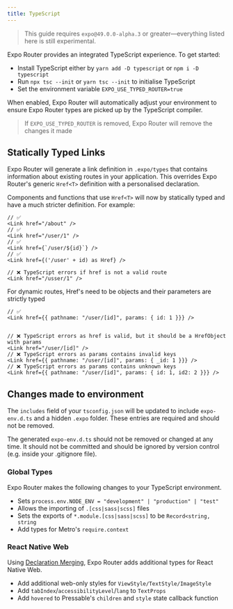 ```yaml
---
title: TypeScript
---
```


> This guide requires `expo@49.0.0-alpha.3` or greater––everything listed here is still experimental.

Expo Router provides an integrated TypeScript experience. To get started:

- Install TypeScript either by `yarn add -D typescript` or `npm i -D typescript`
- Run `npx tsc --init` or `yarn tsc --init` to initialise TypeScript
- Set the environment variable `EXPO_USE_TYPED_ROUTER=true`

When enabled, Expo Router will automatically adjust your environment to ensure Expo Router types are picked up by the TypeScript compiler.

> If `EXPO_USE_TYPED_ROUTER` is removed, Expo Router will remove the changes it made

## Statically Typed Links

Expo Router will generate a link definition in `.expo/types` that contains information about existing routes in your application. This overrides Expo Router's generic `Href<T>` definition with a personalised declaration.

Components and functions that use `Href<T>` will now by statically typed and have a much stricter definition. For example:

```
// ✅
<Link href="/about" />
// ✅
<Link href="/user/1" />
// ✅
<Link href={`/user/${id}`} />
// ✅
<Link href={('/user' + id) as Href} />

// ❌ TypeScript errors if href is not a valid route
<Link href="/usser/1" />
```

For dynamic routes, Href's need to be objects and their parameters are strictly typed

```
// ✅
<Link href={{ pathname: "/user/[id]", params: { id: 1 }}} />


// ❌ TypeScript errors as href is valid, but it should be a HrefObject with params
<Link href="/user/[id]" />
// ❌ TypeScript errors as params contains invalid keys
<Link href={{ pathname: "/user/[id]", params: { _id: 1 }}} />
// ❌ TypeScript errors as params contains unknown keys
<Link href={{ pathname: "/user/[id]", params: { id: 1, id2: 2 }}} />
```

## Changes made to environment

The `includes` field of your `tsconfig.json` will be updated to include `expo-env.d.ts` and a hidden `.expo` folder. These entries are required and should not be removed.

The generated `expo-env.d.ts` should not be removed or changed at any time. It should not be committed and should be ignored by version control (e.g. inside your .gitignore file).

### Global Types

Expo Router makes the following changes to your TypeScript environment.

- Sets `process.env.NODE_ENV = "development" | "production" | "test"`
- Allows the importing of `.[css|sass|scss]` files
- Sets the exports of `*.module.[css|sass|scss]` to be `Record<string, string`
- Add types for Metro's `require.context`

### React Native Web

Using [Declaration Merging](https://www.typescriptlang.org/docs/handbook/declaration-merging.html), Expo Router adds additional types for React Native Web.

- Add additional web-only styles for `ViewStyle/TextStyle/ImageStyle`
- Add `tabIndex`/`accessibilityLevel`/`lang` to `TextProps`
- Add `hovered` to Pressable's `children` and `style` state callback function
